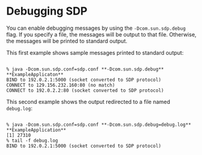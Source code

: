 
# Debugging SDP

You can enable debugging messages by using the `-Dcom.sun.sdp.debug` flag. If you specify a file, the messages will be output to that file. Otherwise, the messages will be printed to standard output.

This first example shows sample messages printed to standard output:

```

% java -Dcom.sun.sdp.conf=sdp.conf **-Dcom.sun.sdp.debug** **ExampleApplicaton**
BIND to 192.0.2.1:5000 (socket converted to SDP protocol)
CONNECT to 129.156.232.160:80 (no match)
CONNECT to 192.0.2.2:80 (socket converted to SDP protocol)

```

This second example shows the output redirected to a file named `debug.log`:

```

% java -Dcom.sun.sdp.conf=sdp.conf **-Dcom.sun.sdp.debug=debug.log** **ExampleApplication** 
[1] 27310
% tail -f debug.log
BIND to 192.0.2.1:5000 (socket converted to SDP protocol)

```
